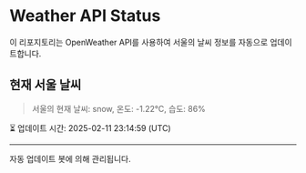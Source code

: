 
# Weather API Status

이 리포지토리는 OpenWeather API를 사용하여 서울의 날씨 정보를 자동으로 업데이트합니다.

## 현재 서울 날씨
> 서울의 현재 날씨: snow, 온도: -1.22°C, 습도: 86%

⏳ 업데이트 시간: 2025-02-11 23:14:59 (UTC)

---
자동 업데이트 봇에 의해 관리됩니다.
